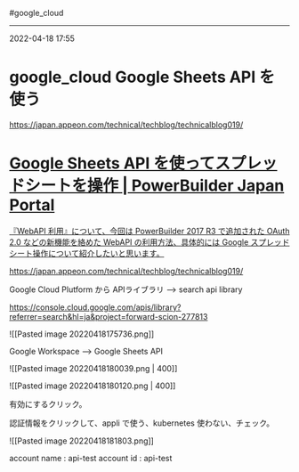 #google_cloud

---
2022-04-18  17:55

# google_cloud  Google Sheets API を使う

https://japan.appeon.com/technical/techblog/technicalblog019/
<div class="rich-link-card-container"><a class="rich-link-card" href="https://japan.appeon.com/technical/techblog/technicalblog019/" target="_blank">
	<div class="rich-link-image-container">
		<div class="rich-link-image" style="background-image: url('https://japan.appeon.com/images/2020/03/Google_Spreadsheet.jpg')">
	</div>
	</div>
	<div class="rich-link-card-text">
		<h1 class="rich-link-card-title">Google Sheets API を使ってスプレッドシートを操作 | PowerBuilder Japan Portal</h1>
		<p class="rich-link-card-description">
		『WebAPI 利用』について、今回は PowerBuilder 2017 R3 で追加された OAuth 2.0 などの新機能を絡めた WebAPI の利用方法、具体的には Google スプレッドシート操作について紹介したいと思います。
		</p>
		<p class="rich-link-href">
		https://japan.appeon.com/technical/techblog/technicalblog019/
		</p>
	</div>
</a></div>

Google Cloud Plutform から APIライブラリ --> search api library

https://console.cloud.google.com/apis/library?referrer=search&hl=ja&project=forward-scion-277813

![[Pasted image 20220418175736.png]]

Google Workspace --> Google Sheets API

![[Pasted image 20220418180039.png | 400]]

![[Pasted image 20220418180120.png | 400]]

有効にするクリック。

認証情報をクリックして、appli で使う、kubernetes 使わない、チェック。

![[Pasted image 20220418181803.png]]

account name : api-test
account id    : api-test